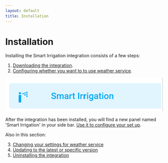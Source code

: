 ```yaml
---
layout: default
title: Installation
---
```

# Installation

Installing the Smart Irrigation integration consists of a few steps:

1. [Downloading the integration](installation-download.md).
2. [Configuring whether you want to to use weather service](installation-weatherservice.md).

![](assets/images/installation-1.png)

After the integration has been installed, you will find a new panel named 'Smart Irrigation' in your side bar. [Use it to configure your set up](configuration.md).

Also in this section:

3. [Changing your settings for weather service](installation-options.md)
4. [Updating to the latest or specific version](installation-updating.md)
5. [Uninstalling the integration](installation-uninstalling.md)


